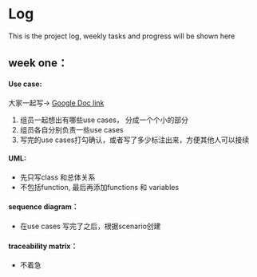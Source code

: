 # Log
This is the project log, weekly tasks and progress will be shown here <br>


## week one：

#### Use case:
  大家一起写-> [Google Doc link](https://docs.google.com/document/d/1wva7miftVLtH2CygzFfbMugh-YXRB-y9VA-liWucCD4/edit?usp=sharing)
  1. 组员一起想出有哪些use cases， 分成一个个小的部分
  2. 组员各自分别负责一些use cases
  3. 写完的use cases打勾确认，或者写了多少标注出来，方便其他人可以接续
  
#### UML: <br>
* 先只写class 和总体关系
* 不包括function, 最后再添加functions 和 variables

#### sequence diagram：
* 在use cases 写完了之后，根据scenario创建

#### traceability matrix：
* 不着急
